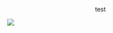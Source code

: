 <img src="test.svg" height="1em" width="200"/> <span color="red">test</span>

<img src=",,https://random-server-stuff.glitch.me/multipart-mixed-replace-image,,"/>
